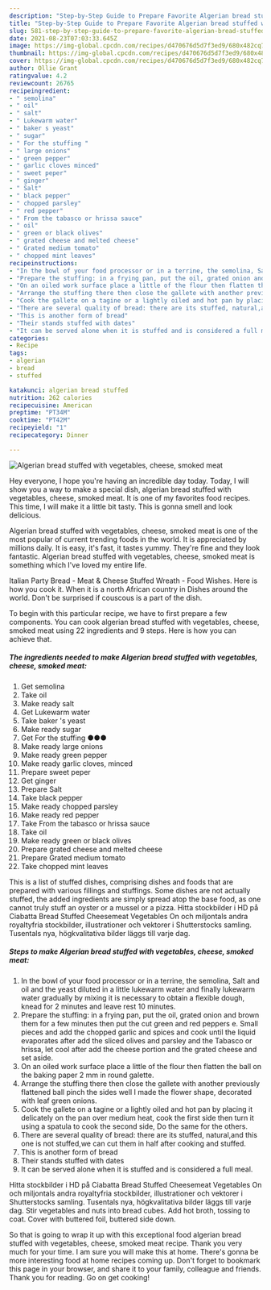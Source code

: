 ```yaml
---
description: "Step-by-Step Guide to Prepare Favorite Algerian bread stuffed with vegetables, cheese, smoked meat"
title: "Step-by-Step Guide to Prepare Favorite Algerian bread stuffed with vegetables, cheese, smoked meat"
slug: 581-step-by-step-guide-to-prepare-favorite-algerian-bread-stuffed-with-vegetables-cheese-smoked-meat
date: 2021-08-23T07:03:33.645Z
image: https://img-global.cpcdn.com/recipes/d470676d5d7f3ed9/680x482cq70/algerian-bread-stuffed-with-vegetables-cheese-smoked-meat-recipe-main-photo.jpg
thumbnail: https://img-global.cpcdn.com/recipes/d470676d5d7f3ed9/680x482cq70/algerian-bread-stuffed-with-vegetables-cheese-smoked-meat-recipe-main-photo.jpg
cover: https://img-global.cpcdn.com/recipes/d470676d5d7f3ed9/680x482cq70/algerian-bread-stuffed-with-vegetables-cheese-smoked-meat-recipe-main-photo.jpg
author: Ollie Grant
ratingvalue: 4.2
reviewcount: 26765
recipeingredient:
- " semolina"
- " oil"
- " salt"
- " Lukewarm water"
- " baker s yeast"
- " sugar"
- " For the stuffing "
- " large onions"
- " green pepper"
- " garlic cloves minced"
- " sweet peper"
- " ginger"
- " Salt"
- " black pepper"
- " chopped parsley"
- " red pepper"
- " From the tabasco or hrissa sauce"
- " oil"
- " green or black olives"
- " grated cheese and melted cheese"
- " Grated medium tomato"
- " chopped mint leaves"
recipeinstructions:
- "In the bowl of your food processor or in a terrine, the semolina, Salt and oil and the yeast diluted in a little lukewarm water and finally lukewarm water gradually by mixing it is necessary to obtain a flexible dough, knead for 2 minutes and leave rest 10 minutes."
- "Prepare the stuffing: in a frying pan, put the oil, grated onion and brown them for a few minutes then put the cut green and red peppers e. Small pieces and add the chopped garlic and spices and cook until the liquid evaporates after add the sliced ​​olives and parsley and the Tabasco or hrissa, let cool after add the cheese portion and the grated cheese and set aside."
- "On an oiled work surface place a little of the flour then flatten the ball on the baking paper 2 mm in round galette."
- "Arrange the stuffing there then close the gallete with another previously flattened ball pinch the sides well I made the flower shape, decorated with leaf green onions."
- "Cook the gallete on a tagine or a lightly oiled and hot pan by placing it delicately on the pan over medium heat, cook the first side then turn it using a spatula to cook the second side, Do the same for the others."
- "There are several quality of bread: there are its stuffed, natural,and this one is not stuffed,we can cut them in half after cooking and stuffed."
- "This is another form of bread"
- "Their stands stuffed with dates"
- "It can be served alone when it is stuffed and is considered a full meal."
categories:
- Recipe
tags:
- algerian
- bread
- stuffed

katakunci: algerian bread stuffed 
nutrition: 262 calories
recipecuisine: American
preptime: "PT34M"
cooktime: "PT42M"
recipeyield: "1"
recipecategory: Dinner

---
```



![Algerian bread stuffed with vegetables, cheese, smoked meat](https://img-global.cpcdn.com/recipes/d470676d5d7f3ed9/680x482cq70/algerian-bread-stuffed-with-vegetables-cheese-smoked-meat-recipe-main-photo.jpg)

Hey everyone, I hope you're having an incredible day today. Today, I will show you a way to make a special dish, algerian bread stuffed with vegetables, cheese, smoked meat. It is one of my favorites food recipes. This time, I will make it a little bit tasty. This is gonna smell and look delicious.

Algerian bread stuffed with vegetables, cheese, smoked meat is one of the most popular of current trending foods in the world. It is appreciated by millions daily. It is easy, it's fast, it tastes yummy. They're fine and they look fantastic. Algerian bread stuffed with vegetables, cheese, smoked meat is something which I've loved my entire life.

Italian Party Bread - Meat &amp; Cheese Stuffed Wreath - Food Wishes. Here is how you cook it. When it is a north African country in Dishes around the world. Don&#39;t be surprised if couscous is a part of the dish.


To begin with this particular recipe, we have to first prepare a few components. You can cook algerian bread stuffed with vegetables, cheese, smoked meat using 22 ingredients and 9 steps. Here is how you can achieve that.

<!--inarticleads1-->

##### The ingredients needed to make Algerian bread stuffed with vegetables, cheese, smoked meat:

1. Get  semolina
1. Take  oil
1. Make ready  salt
1. Get  Lukewarm water
1. Take  baker &#39;s yeast
1. Make ready  sugar
1. Get  For the stuffing ●●●
1. Make ready  large onions
1. Make ready  green pepper
1. Make ready  garlic cloves, minced
1. Prepare  sweet peper
1. Get  ginger
1. Prepare  Salt
1. Take  black pepper
1. Make ready  chopped parsley
1. Make ready  red pepper
1. Take  From the tabasco or hrissa sauce
1. Take  oil
1. Make ready  green or black olives
1. Prepare  grated cheese and melted cheese
1. Prepare  Grated medium tomato
1. Take  chopped mint leaves


This is a list of stuffed dishes, comprising dishes and foods that are prepared with various fillings and stuffings. Some dishes are not actually stuffed, the added ingredients are simply spread atop the base food, as one cannot truly stuff an oyster or a mussel or a pizza. Hitta stockbilder i HD på Ciabatta Bread Stuffed Cheesemeat Vegetables On och miljontals andra royaltyfria stockbilder, illustrationer och vektorer i Shutterstocks samling. Tusentals nya, högkvalitativa bilder läggs till varje dag. 

<!--inarticleads2-->

##### Steps to make Algerian bread stuffed with vegetables, cheese, smoked meat:

1. In the bowl of your food processor or in a terrine, the semolina, Salt and oil and the yeast diluted in a little lukewarm water and finally lukewarm water gradually by mixing it is necessary to obtain a flexible dough, knead for 2 minutes and leave rest 10 minutes.
1. Prepare the stuffing: in a frying pan, put the oil, grated onion and brown them for a few minutes then put the cut green and red peppers e. Small pieces and add the chopped garlic and spices and cook until the liquid evaporates after add the sliced ​​olives and parsley and the Tabasco or hrissa, let cool after add the cheese portion and the grated cheese and set aside.
1. On an oiled work surface place a little of the flour then flatten the ball on the baking paper 2 mm in round galette.
1. Arrange the stuffing there then close the gallete with another previously flattened ball pinch the sides well I made the flower shape, decorated with leaf green onions.
1. Cook the gallete on a tagine or a lightly oiled and hot pan by placing it delicately on the pan over medium heat, cook the first side then turn it using a spatula to cook the second side, Do the same for the others.
1. There are several quality of bread: there are its stuffed, natural,and this one is not stuffed,we can cut them in half after cooking and stuffed.
1. This is another form of bread
1. Their stands stuffed with dates
1. It can be served alone when it is stuffed and is considered a full meal.


Hitta stockbilder i HD på Ciabatta Bread Stuffed Cheesemeat Vegetables On och miljontals andra royaltyfria stockbilder, illustrationer och vektorer i Shutterstocks samling. Tusentals nya, högkvalitativa bilder läggs till varje dag. Stir vegetables and nuts into bread cubes. Add hot broth, tossing to coat. Cover with buttered foil, buttered side down. 

So that is going to wrap it up with this exceptional food algerian bread stuffed with vegetables, cheese, smoked meat recipe. Thank you very much for your time. I am sure you will make this at home. There's gonna be more interesting food at home recipes coming up. Don't forget to bookmark this page in your browser, and share it to your family, colleague and friends. Thank you for reading. Go on get cooking!
